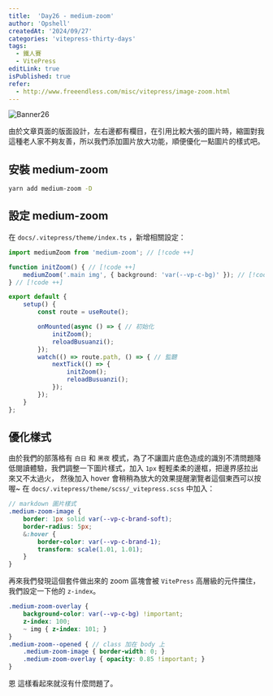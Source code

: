 ```yaml
---
title:  'Day26 - medium-zoom'
author: 'Opshell'
createdAt: '2024/09/27'
categories: 'vitepress-thirty-days'
tags:
  - 鐵人賽
  - VitePress
editLink: true
isPublished: true
refer:
  - http://www.freeendless.com/misc/vitepress/image-zoom.html
---
```


![Banner26](https://ithelp.ithome.com.tw/upload/images/20240927/20109918o0QblFGag0.png)

由於文章頁面的版面設計，左右邊都有欄目，在引用比較大張的圖片時，縮圖對我這種老人家不夠友善，所以我們添加圖片放大功能，順便優化一點圖片的樣式吧。

## 安裝 medium-zoom
```sh
yarn add medium-zoom -D
```

## 設定 medium-zoom
在 `docs/.vitepress/theme/index.ts` ，新增相關設定：

```ts
import mediumZoom from 'medium-zoom'; // [!code ++]

function initZoom() { // [!code ++]
    mediumZoom('.main img', { background: 'var(--vp-c-bg)' }); // [!code ++]
} // [!code ++]

export default {
    setup() {
        const route = useRoute();

        onMounted(async () => { // 初始化
            initZoom();
            reloadBusuanzi();
        });
        watch(() => route.path, () => { // 監聽
            nextTick(() => {
                initZoom();
                reloadBusuanzi();
            });
        });
    }
};
```

## 優化樣式
由於我們的部落格有 `白日` 和 `黑夜` 模式，為了不讓圖片底色造成的識別不清問題降低閱讀體驗，我們調整一下圖片樣式，加入 `1px` 輕輕柔柔的邊框，把邊界感拉出來又不太過火，
然後加入 hover 會稍稍為放大的效果提醒瀏覽者這個東西可以按喔~
在 `docs/.vitepress/theme/scss/_vitepress.scss` 中加入：
```scss
// markdown 圖片樣式
.medium-zoom-image {
    border: 1px solid var(--vp-c-brand-soft);
    border-radius: 5px;
    &:hover {
        border-color: var(--vp-c-brand-1);
        transform: scale(1.01, 1.01);
    }
}
```

再來我們發現這個套件做出來的 zoom 區塊會被 `VitePress` 高層級的元件擋住，我們設定一下他的 `z-index`。
```scss
.medium-zoom-overlay {
    background-color: var(--vp-c-bg) !important;
    z-index: 100;
    ~ img { z-index: 101; }
}
.medium-zoom--opened { // class 加在 body 上
    .medium-zoom-image { border-width: 0; }
    .medium-zoom-overlay { opacity: 0.85 !important; }
}
```

恩 這樣看起來就沒有什麼問題了。
